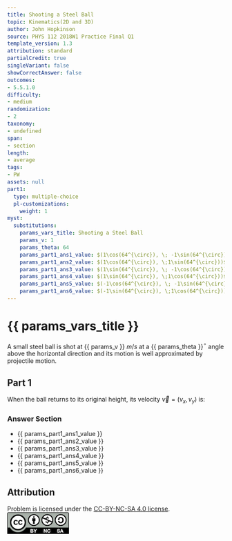 ```yaml
---
title: Shooting a Steel Ball
topic: Kinematics(2D and 3D)
author: John Hopkinson
source: PHYS 112 2018W1 Practice Final Q1
template_version: 1.3
attribution: standard
partialCredit: true
singleVariant: false
showCorrectAnswer: false
outcomes:
- 5.5.1.0
difficulty:
- medium
randomization:
- 2
taxonomy:
- undefined
span:
- section
length:
- average
tags:
- PW
assets: null
part1:
  type: multiple-choice
  pl-customizations:
    weight: 1
myst:
  substitutions:
    params_vars_title: Shooting a Steel Ball
    params_v: 1
    params_theta: 64
    params_part1_ans1_value: $(1\cos(64^{\circ}), \; -1\sin(64^{\circ}))$
    params_part1_ans2_value: $(1\cos(64^{\circ}), \;1\sin(64^{\circ}))$
    params_part1_ans3_value: $(1\sin(64^{\circ}), \; -1\cos(64^{\circ}))$
    params_part1_ans4_value: $(1\sin(64^{\circ}), \;1\cos(64^{\circ}))$
    params_part1_ans5_value: $(-1\cos(64^{\circ}), \; -1\sin(64^{\circ}))$
    params_part1_ans6_value: $(-1\sin(64^{\circ}), \;1\cos(64^{\circ}))$
---
```

# {{ params_vars_title }}
A small steel ball is shot at {{ params_v }} $m/s$ at a {{ params_theta }}$^{\circ}$ angle above the horizontal direction and its motion is well approximated by projectile motion.

## Part 1

When the ball returns to its original height, its velocity $\overrightarrow{v} = (v_x, v_y)$ is:

### Answer Section

- {{ params_part1_ans1_value }}
- {{ params_part1_ans2_value }}
- {{ params_part1_ans3_value }}
- {{ params_part1_ans4_value }}
- {{ params_part1_ans5_value }}
- {{ params_part1_ans6_value }}

## Attribution

Problem is licensed under the [CC-BY-NC-SA 4.0 license](https://creativecommons.org/licenses/by-nc-sa/4.0/).<br> ![The Creative Commons 4.0 license requiring attribution-BY, non-commercial-NC, and share-alike-SA license.](https://raw.githubusercontent.com/firasm/bits/master/by-nc-sa.png)